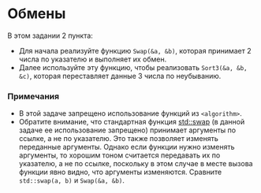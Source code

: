 # Обмены

В этом задании 2 пункта:

* Для начала реализуйте функцию `Swap(&a, &b)`, которая принимает 2 числа по указателю и выполняет их обмен.
* Далее используйте эту функцию, чтобы реализовать `Sort3(&a, &b, &c)`, которая переставляет данные 3 числа по неубыванию.

### Примечания
* В этой задаче запрещено использование функций из `<algorithm>`.
* Обратите внимание, что стандартная функция [std::swap](http://en.cppreference.com/w/cpp/algorithm/swap) (в данной задаче ее
использование запрещено) принимает аргументы по ссылке, а не по указателю. Это также позволяет изменять переданные аргументы. Однако
если функции нужно изменять аргументы, то хорошим тоном считается передавать их по указателю, а не по ссылке, поскольку в этом случае
в месте вызова функции явно видно, что аргументы изменяются. Сравните `std::swap(a, b)` и `Swap(&a, &b)`.
